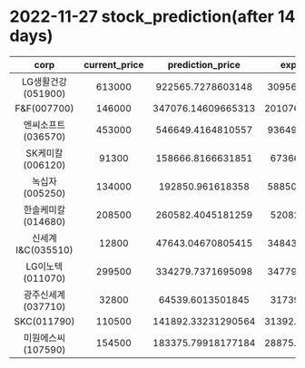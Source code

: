 # 2022-11-27 stock_prediction(after 14 days)

|   corp   |   current_price   |   prediction_price   |   expected_profit   |
|:--------:|:-----------------:|:--------------------:|:-------------------:|
|LG생활건강(051900)|613000|922565.7278603148|309565.7278603148|
|F&F(007700)|146000|347076.14609665313|201076.14609665313|
|엔씨소프트(036570)|453000|546649.4164810557|93649.41648105567|
|SK케미칼(006120)|91300|158666.8166631851|67366.8166631851|
|녹십자(005250)|134000|192850.961618358|58850.96161835801|
|한솔케미칼(014680)|208500|260582.4045181259|52082.4045181259|
|신세계 I&C(035510)|12800|47643.04670805415|34843.04670805415|
|LG이노텍(011070)|299500|334279.7371695098|34779.73716950981|
|광주신세계(037710)|32800|64539.6013501845|31739.6013501845|
|SKC(011790)|110500|141892.33231290564|31392.332312905637|
|미원에스씨(107590)|154500|183375.79918177184|28875.799181771843|
